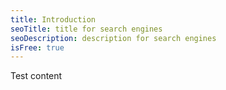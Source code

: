```yaml
---
title: Introduction
seoTitle: title for search engines
seoDescription: description for search engines
isFree: true
---
```


Test content
